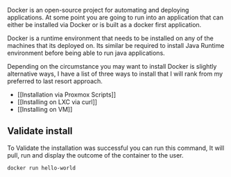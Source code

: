 
Docker is an open-source project for automating and deploying applications. At some point you are going to run into an application that can either be installed via Docker or is built as a docker first application.

Docker is a runtime environment that needs to be installed on any of the machines that its deployed on. Its similar be required to install Java Runtime environment before being able to run java applications. 


Depending on the circumstance you may want to install Docker is slightly alternative ways, I have a list of three ways to install that I will rank from my preferred to last resort approach. 

* [[Installation via Proxmox Scripts]]
* [[Installing on LXC via curl]]
* [[Installing on VM]]
## Validate install

To Validate the installation was successful you can run this command, It will pull, run and display the outcome of the container to the user. 
```bash
docker run hello-world
```